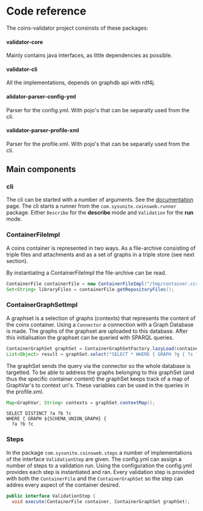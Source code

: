 # Code reference

The coins-validator project consinsts of these packages:

#### validator-core
Mainly contains java interfaces, as little dependencies as possible.

#### validator-cli
All the implementations, depends on graphdb api with rdf4j.

#### alidator-parser-config-yml
Parser for the config.yml. With pojo's that can be separatly used from the cli.

#### validator-parser-profile-xml
Parser for the profile.xml. With pojo's that can be separatly used from the cli.

## Main components

### cli
The cli can be started with a number of arguments. See the [documentation](https://github.com/sysunite/coins-2-validator/blob/develop/doc/command.md) page. The cli starts a runner from the `com.sysunite.coinsweb.runner` package. Either `Describe` for the **describe** mode and `Validation` for the **run** mode. 

### ContainerFileImpl
A coins container is represented in two ways. As a file-archive consisting of triple files and attachments and as a set of graphs in a triple store (see next section).

By instantiating a ContainerFileImpl the file-archive can be read.

```java
ContainerFile containerFile = new ContainerFileImpl("/tmp/container.ccr");
Set<String> libraryFiles = containerFile.getRepositoryFiles();
```

### ContainerGraphSetImpl
A graphset is a selection of graphs (contexts) that represents the content of the coins container. Using a ```Connector``` a connection with a Graph Database is made. The graphs of the graphset are uploaded to this database. After this initialisation the graphset can be queried with SPARQL queries.

```java
ContainerGraphSet graphSet = ContainerGraphSetFactory.lazyLoad(containerFile, containerConfig, connector, inferencePreference);
List<Object> result = graphSet.select("SELECT * WHERE { GRAPH ?g { ?s ?p ?o } }");
```

The graphSet sends the query via the connector so the whole database is targetted. To be able to address the graphs belonging to this graphSet (and thus the specific container content) the graphSet keeps track of a map of GraphVar's to context uri's. These variables can be used in the queries in the profile.xml.

```java
Map<GraphVar, String> contexts = graphSet.contextMap();
```

```sparql
SELECT DISTINCT ?a ?b ?c 
WHERE { GRAPH ${SCHEMA_UNION_GRAPH} {
  ?a ?b ?c 
```

### Steps
In the package `com.sysunite.coinsweb.steps` a number of implementations of the interface `ValidationStep` are given. The config.yml can assign a number of steps to a validation run. Using the configuration the config.yml provides each step is instantiated and ran. Every validation step is provided with both the `ContainerFile` and the `ContainerGraphSet` so the step can addres every aspect of the container desired.

```java
public interface ValidationStep {
  void execute(ContainerFile container, ContainerGraphSet graphSet);
```
